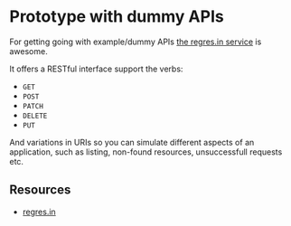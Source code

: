 # Prototype with dummy APIs

For getting going with example/dummy APIs [the regres.in service][regres.in] is awesome.

It offers a RESTful interface support the verbs:

- `GET`
- `POST`
- `PATCH`
- `DELETE`
- `PUT`

And variations in URIs so you can simulate different aspects of an application, such as listing, non-found resources, unsuccessfull requests etc.

## Resources

- [regres.in]

[regres.in]: https://reqres.in/
